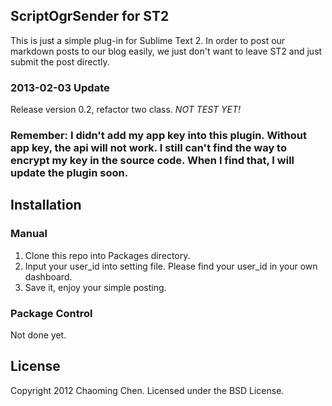 ## ScriptOgrSender for ST2

This is just a simple plug-in for Sublime Text 2. In order to post our markdown posts to our blog easily, we just don't want to leave ST2 and just submit the post directly.

### 2013-02-03 Update
Release version 0.2, refactor two class. *NOT TEST YET!*

### Remember: I didn't add my app key into this plugin. Without app key, the api will not work. I still can't find the way to encrypt my key in the source code. When I find that, I will update the plugin soon.

## Installation
### Manual
1. Clone this repo into Packages directory.
2. Input your user\_id into setting file. Please find your user\_id in your own dashboard.
3. Save it, enjoy your simple posting.

### Package Control
Not done yet.

## License
Copyright 2012 Chaoming Chen. Licensed under the BSD License.